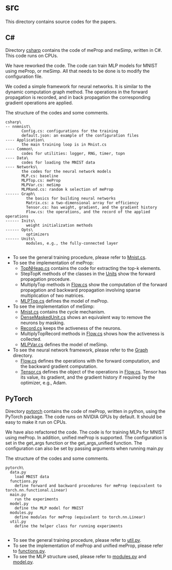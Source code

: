 # src

This directory contains source codes for the papers.

## C#

Directory [csharp](./csharp/) contains the code of meProp and meSimp, written in C#. This code runs on CPUs.

We have reworked the code. The code can train MLP models for MNIST using meProp, or meSimp. All that needs to be done is to modify the configuration file. 

We coded a simple framework for neural networks. It is similar to the dynamic computation graph method. The operations in the forward propagation is recorded, and in back propagation the corresponding gradient operations are applied.



The structure of the codes and some comments.

```
csharp\
-- nnmnist\
       Config.cs: configurations for the training
       default.json: an example of the configuration files
---- Application\
       the main training loop is in Mnist.cs
---- Common\
       codes for utilities: logger, RNG, timer, topn
---- Data\
       codes for loading the MNIST data
---- Networks\ 
       the codes for the neural network models
       MLP.cs: baseline
       MLPTop.cs: meProp
       MLPVar.cs: meSimp
       MLPRand.cs: random k selection of meProp
------ Graph\
         the basics for building neural networks
         Matrix.cs: a two-dimensional array for efficiency
         Tensor.cs: has weight, gradient, and the gradient history
         Flow.cs: the operations, and the record of the applied operations    
------ Inits\
         weight initialization methods
------ Opts\
         optimizers
------ Units\
         modules, e.g., the fully-connected layer
       
```


- To see the general training procedure, please refer to [Mnist.cs](,/csharp/nnmnist/Application/Mnist.cs).
- To see the implementation of meProp:
  - [TopNHeap.cs](./csharp/nnmnist/Common/TopNHeap.cs) contains the code for extracting the top-k elements.
  - StepTopK methods of the classes in the [Units](./csharp/nnmnist/Networks/Units/) show the forward propagation procedure.
  - MultiplyTop methods in [Flow.cs](./csharp/nnmnist/Networks/Graph/Flow.cs) show the computation of the forward propagation and backward propagation involving sparse multiplication of two matrices.
  - [MLPTop.cs](./csharp/nnmnist/Networks/MLP.cs) defines the model of meProp.
- To see the implementation of meSimp:
  - [Mnist.cs](,/csharp/nnmnist/Application/Mnist.cs) contains the cycle mechanism.
  - [DenseMaskedUnit.cs](./csharp/nnmnist/Networks/Units/DenseMaskedUnit.cs) shows an equivalent way to remove the neurons by masking.
  - [Record.cs](./csharp/nnmnist/Networks/Units/Record.cs) keeps the activeness of the neurons.
  - MultiplyTopRecord methods in [Flow.cs](./csharp/nnmnist/Networks/Graph/Flow.cs) shows how the activeness is collected.
  - [MLPVar.cs](./csharp/nnmnist/Networks/MLPVar.cs) defines the model of meSimp.
- To see the neural network framework, please refer to the [Graph](./csharp/nnmnist/Networks/Graph/) directory.
  - [Flow.cs](./csharp/nnmnist/Networks/Graph/Flow.cs) defines the operations with the forward computation, and the backward gradient computation.
  - [Tensor.cs](./csharp/nnmnist/Networks/Graph/Tensor.cs) defines the object of the operations in [Flow.cs](./csharp/nnmnist/Networks/Graph/Flow.cs). Tensor has its value, its gradient, and the gradient history if required by the optimizer, e.g., Adam.


## PyTorch

Directory [pytorch](./pytorch/) contains the code of meProp, written in python, using the PyTorch package. The code runs on NVIDIA GPUs by default. It should be easy to make it run on CPUs.

We have also refactored the code. The code is for training MLPs for MNIST using meProp. In addition, unified meProp is supported. The configuration is set in the get_args function or the get_args_unified function. The configuration can also be set by passing arguments when running main.py


The structure of the codes and some comments.

```
pytorch\
  data.py 
    load MNIST data
  functions.py
    define forward and backward procedures for meProp (equivalent to torch.nn.functional.Linear)
  main.py
    run the experiments
  model.py
    define the MLP model for MNIST
  modules.py
    define modules for meProp (equivalent to torch.nn.Linear)
  util.py
    define the helper class for running experiments
       
```


- To see the general training procedure, please refer to [util.py](./pytorch/util.py).
- To see the implementation of meProp and unified meProp, please refer to [functions.py](./pytorch/functions.py).
- To see the MLP structure used, please refer to [modules.py](./pytorch/modules.py) and [model.py](./pytorch/model.py).




